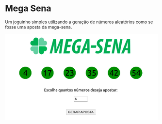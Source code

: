# Mega Sena

Um joguinho simples utilizando a geração de números aleatórios como se fosse uma aposta da mega-sena.

![](public/assets/images/megasena.png)